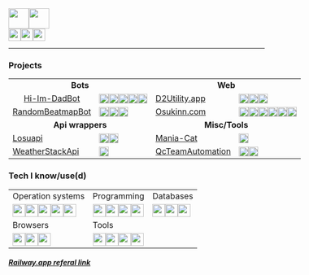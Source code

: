 <div style="align:center"><a herf="https://github.com/LiskIsBest"><img height=40vh src="https://img.shields.io/badge/GitHub-Darien-100000?style=for-the-badge&logo=github&logoColor=white"></a><img height=40vh src="https://komarev.com/ghpvc/?username=LiskIsBest&style=for-the-badge&label=Profile+Visits"></div>

<div style="align:center"><img height=24vh src="https://img.shields.io/badge/Lisk-7289DA?style=for-the-badge&logo=discord&logoColor=white"><a href="https://www.youtube.com/@lisk"><img height=24vh src="https://img.shields.io/badge/YouTube-FF0000?style=for-the-badge&logo=youtube&logoColor=white"></a><a href="https://osu.ppy.sh/users/12687897"><img height=24vh src="https://img.shields.io/badge/Osu-ff66aa?style=for-the-badge&logo=Osu&logoColor=white"></a></div>

---

### Projects
<table style="width:800px">
  <tr>
    <td colspan="2" style="text-align:center; font-weight:bold">Bots</td>
    <td colspan="2" style="text-align:center; font-weight:bold">Web</td>
  </tr>
  <tr>
    <td style="text-align:center"><a href="https://github.com/LiskIsBest/Hi-Im-DadBot">Hi-Im-DadBot</a></td>
    <td><img height=19vh src="https://img.shields.io/badge/Node.js-43853D?style=for-the-badge&logo=node.js&logoColor=white"><img height=19vh src="https://img.shields.io/badge/Discord.js-7289DA?style=for-the-badge&logo=discord&logoColor=white"><img height=19vh src="https://img.shields.io/badge/JavaScript-323330?style=for-the-badge&logo=javascript&logoColor=F7DF1E"><img height=19vh src="https://img.shields.io/badge/MySQL-005C84?style=for-the-badge&logo=mysql&logoColor=F29111"><img height=19vh src="https://img.shields.io/badge/Railway-2C0A5C?style=for-the-badge&logo=railway&logoColor=white"></td>
    <td><a href="https://github.com/LiskIsBest/d2utility">D2Utility.app</a></td>
    <td><img height=19vh src="https://img.shields.io/badge/Python-3776AB?style=for-the-badge&logo=python&logoColor=white"><img height=19vh src="https://img.shields.io/badge/Fastapi-009485?style=for-the-badge&logo=fastapi&logoColor=white"><img height=19vh src="https://img.shields.io/badge/Railway-2C0A5C?style=for-the-badge&logo=railway&logoColor=white"></td>
  </tr>
  <tr>
    <td style="text-align:center"><a href="https://github.com/LiskIsBest/RandomBeatmapBot">RandomBeatmapBot</a></td>
    <td><img height=19vh src="https://img.shields.io/badge/Python-3776AB?style=for-the-badge&logo=python&logoColor=white"><img height=19vh src="https://img.shields.io/badge/Pycord-7289DA?style=for-the-badge&logo=discord&logoColor=white"><img height=19vh src="https://img.shields.io/badge/Railway-2C0A5C?style=for-the-badge&logo=railway&logoColor=white"></td>
    <td><a href="https://github.com/LiskIsBest/Osukinn">Osukinn.com</a></td>
    <td><img height=19vh src="https://img.shields.io/badge/Python-3776AB?style=for-the-badge&logo=python&logoColor=white"><img height=19vh src="https://img.shields.io/badge/Fastapi-009485?style=for-the-badge&logo=fastapi&logoColor=white"><img height=19vh src="https://img.shields.io/badge/Svelte-4A4A55?style=for-the-badge&logo=svelte&logoColor=FF3E00"><img height=19vh src="https://img.shields.io/badge/Bootstrap-563D7C?style=for-the-badge&logo=bootstrap&logoColor=white"><img height=19vh src="https://img.shields.io/badge/MongoDB-4EA94B?style=for-the-badge&logo=mongodb&logoColor=white"><img height=19vh src="https://img.shields.io/badge/Railway-2C0A5C?style=for-the-badge&logo=railway&logoColor=white"></td>
  </tr>
  <tr>
    <td colspan="2" style="text-align:center; font-weight:bold">Api wrappers</td>
    <td colspan="2" style="text-align:center; font-weight:bold">Misc/Tools</td>
  </tr>
  <tr>
    <td><a href="https://github.com/LiskIsBest/Losuapi">Losuapi</a></td>
    <td><img height=19vh src="https://img.shields.io/badge/Python-3776AB?style=for-the-badge&logo=python&logoColor=white"><img height=19vh src="https://img.shields.io/badge/Osu api-ff66aa?style=for-the-badge&logo=Osu&logoColor=white"></td>
    <td><a href="https://github.com/LiskIsBest/Mania-Cat-Lisk">Mania-Cat</a></td>
    <td><img height=19vh src="https://img.shields.io/badge/Python-3776AB?style=for-the-badge&logo=python&logoColor=white"></td>
  </tr>
  <tr>
    <td><a href="https://github.com/LiskIsBest/WeatherStackApi">WeatherStackApi</a></td>
    <td><img height=19vh src="https://img.shields.io/badge/Python-3776AB?style=for-the-badge&logo=python&logoColor=white"></td>
    <td><a href="https://github.com/LiskIsBest/QcTeamAutomation">QcTeamAutomation</a></td>
    <td><img height=19vh src="https://img.shields.io/badge/Python-3776AB?style=for-the-badge&logo=python&logoColor=white"><img height="19vh" src="https://img.shields.io/badge/Selenium-4bcc5a?style=for-the-badge&logo=selenium&logoColor=white"></img></td>
  </tr>
</table>

### Tech I know/use(d)
<table style="width:800px">
  <tr>
    <td>Operation systems</td>
    <td>Programming</td>
    <td>Databases</td>
  </tr>
  <tr>
    <td><img height=25vh src="https://img.shields.io/badge/Fedora-294172?style=for-the-badge&logo=fedora&logoColor=white"><img height=25vh src="https://img.shields.io/badge/Windows 11-0078D6?style=for-the-badge&logo=windows&logoColor=white"><img height=25vh src="https://img.shields.io/badge/Windows 10-0078D6?style=for-the-badge&logo=windows&logoColor=white"><img height="25vh" src="https://img.shields.io/badge/manjaro-35BF5C?style=for-the-badge&logo=manjaro&logoColor=white"><img height="25vh" src="https://img.shields.io/badge/Android-3DDC84?style=for-the-badge&logo=android&logoColor=white"></td>
    <td><img height="25vh" src="https://img.shields.io/badge/Python-3776AB?style=for-the-badge&logo=python&logoColor=white"><img height="25vh" src="https://img.shields.io/badge/Rust-000000?style=for-the-badge&logo=rust&logoColor=white"><img height="25vh" src="https://img.shields.io/badge/JavaScript-F7DF1E?style=for-the-badge&logo=javascript&logoColor=black"><img height="25vh" src="https://img.shields.io/badge/Go-00ADD8?style=for-the-badge&logo=go&logoColor=white"></td>
    <td><img height="25vh" src="https://img.shields.io/badge/MongoDB-4EA94B?style=for-the-badge&logo=mongodb&logoColor=white"><img height="25vh" src="https://img.shields.io/badge/SQLite-07405E?style=for-the-badge&logo=sqlite&logoColor=white"><img height="25vh" src="https://img.shields.io/badge/MySQL-00000F?style=for-the-badge&logo=mysql&logoColor=white"></td>
  </tr>
  <tr>
    <td>Browsers</td>
    <td>Tools</td>
  </tr>
  <tr>
    <td><img height="25vh" src="https://img.shields.io/badge/Brave-FF1B2D?style=for-the-badge&logo=Brave&logoColor=white"><img height="25vh" src="https://img.shields.io/badge/Firefox-FF7139?style=for-the-badge&logo=Firefox-Browser&logoColor=white"><img height="25vh" src="https://img.shields.io/badge/Chrome-4285F4?style=for-the-badge&logo=Google-chrome&logoColor=white"></td>
    <td><img height="25vh" src="https://img.shields.io/badge/Jamf-40406F?style=for-the-badge"><img height="25vh" src="https://img.shields.io/badge/Selenium-4bcc5a?style=for-the-badge&logo=selenium&logoColor=white"><img height="25vh" src="https://img.shields.io/badge/ServiceNow-298D46?style=for-the-badge&logoColor=white"><img height="25vh" src="https://img.shields.io/badge/VScode-0078D4?style=for-the-badge&logo=visual%20studio%20code&logoColor=white"></td>
  </tr>
</table>

##### [Railway.app referal link](https://railway.app?referralCode=YAPFrw)
